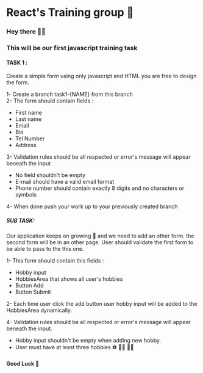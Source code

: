 # React's Training group 🚃 
### Hey there 🚃👋
### This will be our first javascript training task 

#### TASK 1 :
Create a simple form using only javascript and HTML you are free to design the form.

1- Create a branch task1-{NAME} from this branch   
2- The form should contain fields :
 - First name 
 - Last name 
 - Email 
 - Bio 
 - Tel Number
 - Address
 
 3- Validation rules should be all respected or error's message will appear 
 beneath the input
 - No field shouldn't be empty
 - E-mail should have a valid email format
 - Phone number should contain exactly 8 digits and no characters or symbols

4- When done push your work up to your previously created branch 

##### SUB TASK:

Our application keeps on growing 🚀 and we need to add an other form. the second form will be in an other
page.
User should validate the first form to be able to pass to the this one.

1- This form should contain this fields :
 - Hobby input 
 - HobbiesArea that shows all user's hobbies
 - Button Add
 - Button Submit
 
 2- Each time user click the  add button user hobby input will be added to the
 HobbiesArea dynamically.
 
  4- Validation rules should be all respected or error's message will appear 
  beneath the input.
  - Hobby input  shouldn't be empty when adding new hobby.
  - User must have at least three hobbies ⚽ 🚵‍♀️ 🏊🏿
 

#### Good Luck 🤞
